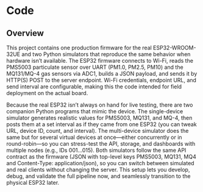 # Code
## Overview
This project contains one production firmware for the real ESP32-WROOM-32UE and two Python simulators that reproduce the same behavior when hardware isn’t available. The ESP32 firmware connects to Wi-Fi, reads the PMS5003 particulate sensor over UART (PM1.0, PM2.5, PM10) and the MQ131/MQ-4 gas sensors via ADC1, builds a JSON payload, and sends it by HTTP(S) POST to the server endpoint. Wi-Fi credentials, endpoint URL, and send interval are configurable, making this the code intended for field deployment on the actual board.

Because the real ESP32 isn’t always on hand for live testing, there are two companion Python programs that mimic the device. The single-device simulator generates realistic values for PMS5003, MQ131, and MQ-4, then posts them at a set interval as if they came from one ESP32 (you can tweak URL, device ID, count, and interval). The multi-device simulator does the same but for several virtual devices at once—either concurrently or in round-robin—so you can stress-test the API, storage, and dashboards with multiple nodes (e.g., IDs 001…015). Both simulators follow the same API contract as the firmware (JSON with top-level keys PMS5003, MQ131, MQ4 and Content-Type: application/json), so you can switch between simulated and real clients without changing the server. This setup lets you develop, debug, and validate the full pipeline now, and seamlessly transition to the physical ESP32 later.
